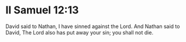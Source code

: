 # II Samuel 12:13

David said to Nathan, I have sinned against the Lord. And Nathan said to David, The Lord also has put away your sin; you shall not die.
